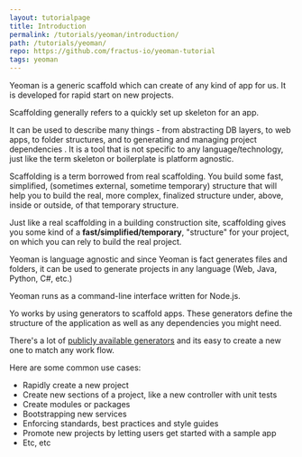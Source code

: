 ```yaml
---
layout: tutorialpage
title: Introduction
permalink: /tutorials/yeoman/introduction/
path: /tutorials/yeoman/
repo: https://github.com/fractus-io/yeoman-tutorial
tags: yeoman
---
```


Yeoman is a generic scaffold which can create of any kind of app for us. 
It is developed for rapid start on new projects.

Scaffolding generally refers to a quickly set up skeleton for an app.  

It can be used to describe many things - from abstracting DB layers, to web apps, to  folder structures, and to generating and managing project dependencies .
It is a tool that is not specific to any language/technology, 
just like the term skeleton or boilerplate is platform agnostic.

Scaffolding is a term borrowed from real scaffolding. 
You build some fast, simplified, (sometimes external, sometime temporary) structure that 
will help you to build the real, more complex, finalized structure under, above, 
inside or outside, of that temporary structure.

Just like a real scaffolding in a building construction site, 
scaffolding gives you some kind of a **fast/simplified/temporary**, "structure" for your project, on which you can rely to build the real project.

Yeoman is language agnostic and since Yeoman is fact generates files and folders, it 
can be used to generate projects in any language (Web, Java, Python, C#, etc.)

Yeoman runs as a command-line interface written for Node.js.

Yo works by using generators to scaffold apps. 
These generators define the structure of the application as well as any dependencies you might need.

There's a lot of [publicly available generators](http://yeoman.io/generators/) and its easy to create a new one to match any 
work flow. 

Here are some common use cases:

* Rapidly create a new project
* Create new sections of a project, like a new controller with unit tests
* Create modules or packages
* Bootstrapping new services
* Enforcing standards, best practices and style guides
* Promote new projects by letting users get started with a sample app
* Etc, etc



